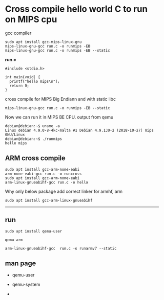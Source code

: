 # Cross compile hello world C to run on MIPS cpu

gcc compiler
```
sudo apt install gcc-mips-linux-gnu
mips-linux-gnu-gcc run.c -o runmips -EB
mips-linux-gnu-gcc run.c -o runmips -EB --static
```

**run.c**
```
#include <stdio.h>

int main(void) {
  printf("hello mips\n");
  return 0;
}
```

cross compile for MIPS Big Endiann and with static libc
```
mips-linux-gnu-gcc run.c -o runmips -EB --static
```

Now we can run it in MIPS BE CPU.
output from qemu
```
debian@debian:~$ uname -a
Linux debian 4.9.0-8-4kc-malta #1 Debian 4.9.130-2 (2018-10-27) mips GNU/Linux
debian@debian:~$ ./runmips 
hello mips
```


## ARM cross compile
```
sudo apt install gcc-arm-none-eabi
arm-none-eabi-gcc run.c -o runcross
sudo apt install gcc-arm-none-eabi
arm-linux-gnueabihf-gcc run.c -o hello
```

Why only below package add correct linker for armhf, arm
```
sudo apt install gcc-arm-linux-gnueabihf
```

---

## run

```
sudo apt install qemu-user

qemu-arm

arm-linux-gnueabihf-gcc  run.c -o runarmv7 --static

```

## man page

* qemu-user
* qemu-system

* 
